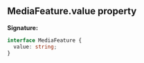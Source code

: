 ## MediaFeature.value property

**Signature:**

```typescript
interface MediaFeature {
  value: string;
}
```
